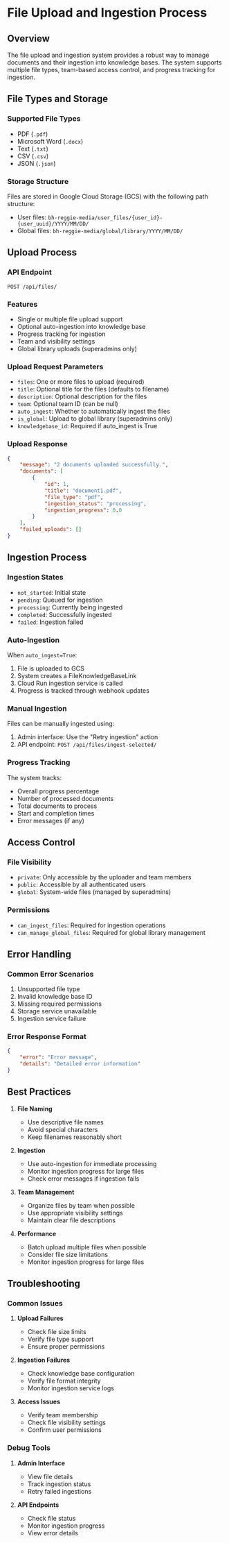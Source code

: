 # File Upload and Ingestion Process

## Overview

The file upload and ingestion system provides a robust way to manage documents and their ingestion into knowledge bases. The system supports multiple file types, team-based access control, and progress tracking for ingestion.

## File Types and Storage

### Supported File Types
- PDF (`.pdf`)
- Microsoft Word (`.docx`)
- Text (`.txt`)
- CSV (`.csv`)
- JSON (`.json`)

### Storage Structure
Files are stored in Google Cloud Storage (GCS) with the following path structure:
- User files: `bh-reggie-media/user_files/{user_id}-{user_uuid}/YYYY/MM/DD/`
- Global files: `bh-reggie-media/global/library/YYYY/MM/DD/`

## Upload Process

### API Endpoint
```
POST /api/files/
```

### Features
- Single or multiple file upload support
- Optional auto-ingestion into knowledge base
- Progress tracking for ingestion
- Team and visibility settings
- Global library uploads (superadmins only)

### Upload Request Parameters
- `files`: One or more files to upload (required)
- `title`: Optional title for the files (defaults to filename)
- `description`: Optional description for the files
- `team`: Optional team ID (can be null)
- `auto_ingest`: Whether to automatically ingest the files
- `is_global`: Upload to global library (superadmins only)
- `knowledgebase_id`: Required if auto_ingest is True

### Upload Response
```json
{
    "message": "2 documents uploaded successfully.",
    "documents": [
        {
            "id": 1,
            "title": "document1.pdf",
            "file_type": "pdf",
            "ingestion_status": "processing",
            "ingestion_progress": 0.0
        }
    ],
    "failed_uploads": []
}
```

## Ingestion Process

### Ingestion States
- `not_started`: Initial state
- `pending`: Queued for ingestion
- `processing`: Currently being ingested
- `completed`: Successfully ingested
- `failed`: Ingestion failed

### Auto-Ingestion
When `auto_ingest=True`:
1. File is uploaded to GCS
2. System creates a FileKnowledgeBaseLink
3. Cloud Run ingestion service is called
4. Progress is tracked through webhook updates

### Manual Ingestion
Files can be manually ingested using:
1. Admin interface: Use the "Retry ingestion" action
2. API endpoint: `POST /api/files/ingest-selected/`

### Progress Tracking
The system tracks:
- Overall progress percentage
- Number of processed documents
- Total documents to process
- Start and completion times
- Error messages (if any)

## Access Control

### File Visibility
- `private`: Only accessible by the uploader and team members
- `public`: Accessible by all authenticated users
- `global`: System-wide files (managed by superadmins)

### Permissions
- `can_ingest_files`: Required for ingestion operations
- `can_manage_global_files`: Required for global library management

## Error Handling

### Common Error Scenarios
1. Unsupported file type
2. Invalid knowledge base ID
3. Missing required permissions
4. Storage service unavailable
5. Ingestion service failure

### Error Response Format
```json
{
    "error": "Error message",
    "details": "Detailed error information"
}
```

## Best Practices

1. **File Naming**
   - Use descriptive file names
   - Avoid special characters
   - Keep filenames reasonably short

2. **Ingestion**
   - Use auto-ingestion for immediate processing
   - Monitor ingestion progress for large files
   - Check error messages if ingestion fails

3. **Team Management**
   - Organize files by team when possible
   - Use appropriate visibility settings
   - Maintain clear file descriptions

4. **Performance**
   - Batch upload multiple files when possible
   - Consider file size limitations
   - Monitor ingestion progress for large files

## Troubleshooting

### Common Issues

1. **Upload Failures**
   - Check file size limits
   - Verify file type support
   - Ensure proper permissions

2. **Ingestion Failures**
   - Check knowledge base configuration
   - Verify file format integrity
   - Monitor ingestion service logs

3. **Access Issues**
   - Verify team membership
   - Check file visibility settings
   - Confirm user permissions

### Debug Tools

1. **Admin Interface**
   - View file details
   - Track ingestion status
   - Retry failed ingestions

2. **API Endpoints**
   - Check file status
   - Monitor ingestion progress
   - View error details 